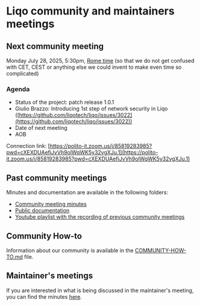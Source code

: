 # Liqo community and maintainers meetings

## Next community meeting

Monday July 28, 2025, 5:30pm, [Rome time](https://www.timeanddate.com/worldclock/italy/rome) (so that we do not get confused with CET, CEST or anything else we could invent to make even time so complicated)

### Agenda

- Status of the project: patch release 1.0.1
- Giulio Brazzo: Introducing 1st step of network security in Liqo ([https://github.com/liqotech/liqo/issues/3022](https://github.com/liqotech/liqo/issues/3022))
- Date of next meeting
- AOB

Connection link: [https://polito-it.zoom.us/j/85819283985?pwd=cXEXDUAefiJvVh9olWqWK5y32vgXJu.1](https://polito-it.zoom.us/j/85819283985?pwd=cXEXDUAefiJvVh9olWqWK5y32vgXJu.1)

## Past community meetings

Minutes and documentation are available in the following folders:

- [Community meeting minutes](community/)
- [Public documentation](../docs/)
- [Youtube playlist with the recording of previous community meetings](https://www.youtube.com/playlist?list=PLpBLVMlFSWOhFqpVX4YVReLA3uk5yaxmb)

## Community How-to

Information about our community is available in the [COMMUNITY-HOW-TO.md](../COMMUNITY-HOW-TO.md) file.

## Maintainer's meetings

If you are interested in what is being discussed in the maintainer's meeting, you can find the minutes [here](maintainers/).
